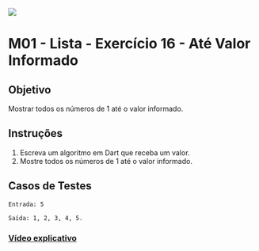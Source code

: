 ﻿![](https://i.imgur.com/xG74tOh.png)

# M01 - Lista - Exercício 16 - Até Valor Informado

## Objetivo

Mostrar todos os números de 1 até o valor informado.

## Instruções

1. Escreva um algoritmo em Dart que receba um valor.
2. Mostre todos os números de 1 até o valor informado.

## Casos de Testes

```
Entrada: 5

Saída: 1, 2, 3, 4, 5.
```

### [Vídeo explicativo](https://drive.google.com/file/d/1bNvcdUaLJ0Mqr4buprjPH01I3m1EBHfD/view?usp=sharing)
